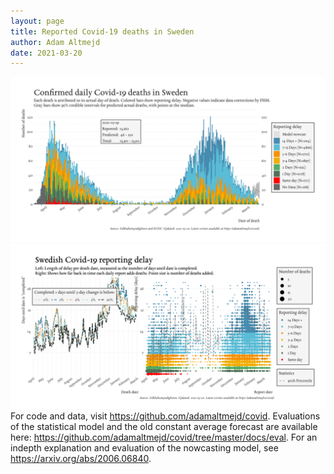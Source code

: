 ```yaml
---
layout: page
title: Reported Covid-19 deaths in Sweden
author: Adam Altmejd
date: 2021-03-20
---
```


![Graph of Swedish Covid-19 deaths with reporting delay.](deaths_lag_sweden_2021-03-20.png "Swedish Covid-19 deaths.")
![Graph of Swedish Covid-19 reporting delay in daily deaths.](lag_trend_sweden_2021-03-20.png "Trend in Swedish Covid-19 mortality reporting delay.")
For code and data, visit <https://github.com/adamaltmejd/covid>.
Evaluations of the statistical model and the old constant average forecast are available here: <https://github.com/adamaltmejd/covid/tree/master/docs/eval>.
For an indepth explanation and evaluation of the nowcasting model, see <https://arxiv.org/abs/2006.06840>.
